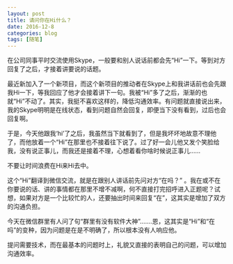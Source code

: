 ```yaml
---
layout: post
title: 请问你在Hi什么？
date: 2016-12-8
categories: blog
tags: [随笔]
---
```


在公司同事平时交流使用Skype，一般要和别人说话前都会先“Hi”一下。等到对方回复了之后，才接着讲要说的话题。

最近新加入了一个新项目，而这个新项目的推动者在Skype上和我讲话前也会先跟我Hi一下，等我回应了他才会接着讲下一句。我被“Hi”多了之后，渐渐的也就“Hi”不动了。其实，我挺不喜欢这样的，降低沟通效率。有问题就直接说出来，我的Skype明明是在线状态，看到问题自然会回复，即便当下没有看到，过后也会回复啊。

于是，今天他跟我‘hi’了之后，我虽然当下就看到了，但是我坏坏地故意不理他了，而他放着一个“Hi”在那里也不接着往下说了。过了好一会儿他又发个笑脸给我，没有说正事儿，而我还是接着不理，心想着看你啥时候说正事儿……

不要让时间浪费在Hi来Hi去中。

这个“Hi”翻译到微信交流，就是在跟别人讲话前先问对方“在吗？” 。我在或不在你要说的话、讲的事情都在那里不增不减啊，何不直接打完招呼进入正题呢？试想，如果对方是一个比较忙的人，还要抽出时间来回复“在”，这其实是增加了双方的沟通负担。

今天在微信群里有人问了句“群里有没有软件大神”.……恩，这其实是“Hi”和“在吗”的变种，因为问题是在是不明确了，所以根本没有人响应他。

提问需要技术，而在最基本的问题时上，礼貌又直接的表明自己的问题，可以增加沟通效率。
